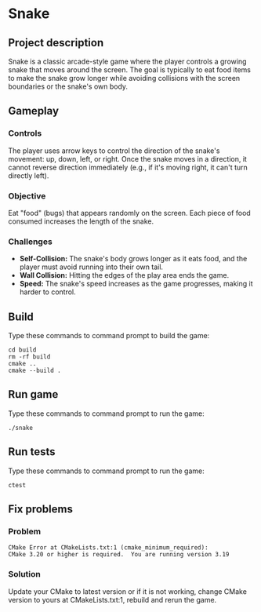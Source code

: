 # Snake

## Project description

Snake is a classic arcade-style game where the player controls a growing snake that moves around the screen. The goal is
typically to eat food items to make the snake grow longer while avoiding collisions with the screen boundaries or the
snake's own body.

## Gameplay

### Controls

The player uses arrow keys to control the direction of the snake's movement: up, down, left, or right.
Once the snake moves in a direction, it cannot reverse direction immediately (e.g., if it's moving right, it can't turn
directly left).

### Objective

Eat "food" (bugs) that appears randomly on the screen.
Each piece of food consumed increases the length of the snake.

### Challenges

- <b>Self-Collision:</b> The snake's body grows longer as it eats food, and the player must avoid running into their own tail.
- <b>Wall Collision:</b> Hitting the edges of the play area ends the game.
- <b>Speed:</b> The snake's speed increases as the game progresses, making it harder to control.


## Build

Type these commands to command prompt to build the game:

```
cd build
rm -rf build
cmake ..
cmake --build .
```

## Run game

Type these commands to command prompt to run the game:

```
./snake
```

## Run tests

Type these commands to command prompt to run the game:

```
ctest
```

## Fix problems

### Problem
```
CMake Error at CMakeLists.txt:1 (cmake_minimum_required):
CMake 3.20 or higher is required.  You are running version 3.19
```

### Solution

Update your CMake to latest version or if it is not working, change 
CMake version to yours at CMakeLists.txt:1, rebuild and rerun the game.